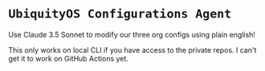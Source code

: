 # `UbiquityOS Configurations Agent`

Use Claude 3.5 Sonnet to modify our three org configs using plain english!

This only works on local CLI if you have access to the private repos. I can't get it to work on GitHub Actions yet.